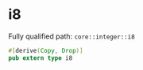 # i8

Fully qualified path: `core::integer::i8`

```rust
#[derive(Copy, Drop)]
pub extern type i8
```

